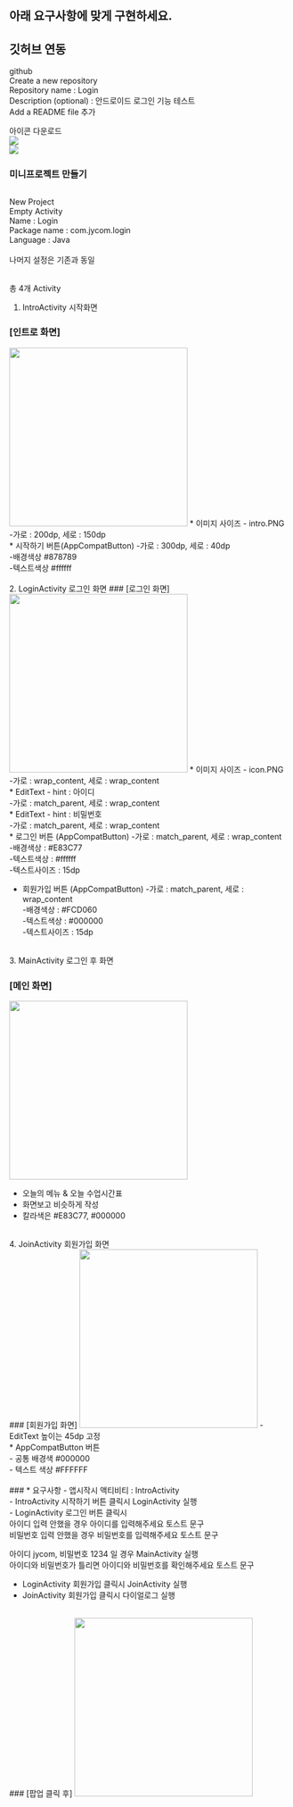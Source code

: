 
## 아래 요구사항에 맞게 구현하세요. 
## 깃허브 연동
github 
<br/>
Create a new repository
<br/>
Repository name : Login
<br/>
Description (optional) : 안드로이드 로그인 기능 테스트
<br/>
Add a README file 추가
<br/>

아이콘 다운로드<br/>
<img src="icon.PNG" />
<br/>
<img src="icon2.PNG" />

###  미니프로젝트 만들기
##

New Project
<br/>
Empty Activity<br/>
Name : Login<br/>
Package name :  com.jycom.login<br/>
Language : Java<br/>
<br/>
나머지 설정은 기존과 동일<br/>
<br/>

총 4개 Activity<br/>
1. IntroActivity 시작화면<br/>
### [인트로 화면]
<img src="intro.PNG" width="320"/>  
* 이미지 사이즈
 - intro.PNG<br/> 
 -가로 : 200dp, 세로 : 150dp<br/>
* 시작하기 버튼(AppCompatButton) 
 -가로 : 300dp, 세로 : 40dp<br/>
 -배경색상 #878789<br/>
 -텍스트색상 #ffffff<br/>
<br/>  
2. LoginActivity 로그인 화면
### [로그인 화면]
<img src="login.PNG" width="320"/>  
* 이미지 사이즈 
 - icon.PNG<br/>
 -가로 : wrap_content, 세로 : wrap_content<br/>
* EditText
  - hint : 아이디<br/> 
  -가로 : match_parent, 세로 : wrap_content<br/>
* EditText
  - hint : 비밀번호<br/>
  -가로 : match_parent, 세로 : wrap_content<br/>
* 로그인 버튼 (AppCompatButton)
  -가로 : match_parent, 세로 : wrap_content<br/>
  -배경색상 : #E83C77<br/>
  -텍스트색상 : #ffffff<br/>
  -텍스트사이즈 : 15dp<br/>

* 회원가입 버튼 (AppCompatButton)
  -가로 : match_parent, 세로 : wrap_content<br/>
  -배경색상 : #FCD060<br/>
  -텍스트색상 : #000000<br/>
  -텍스트사이즈 : 15dp<br/>
<br/>
3. MainActivity 로그인 후 화면

### [메인 화면]
<img src="main.PNG" width="320"/>  

  - 오늘의 메뉴 & 오늘 수업시간표<br/>
  - 화면보고 비슷하게 작성<br/>
  - 칼라색은 #E83C77, #000000<br/>
<br/>
4. JoinActivity 회원가입 화면

<br/>
### [회원가입 화면]
<img src="join.PNG" width="320"/>  
  - EditText 높이는 45dp 고정<br/>
  * AppCompatButton 버튼 <br/>
    - 공통 배경색 #000000<br/>
    - 텍스트 색상 #FFFFFF<br/>


<br/>
### * 요구사항
- 앱시작시 액티비티 : IntroActivity<br/>
- IntroActivity 시작하기 버튼 클릭시 LoginActivity 실행<br/>
- LoginActivity 로그인 버튼 클릭시<br/>
  아이디 입력 안했을 경우 아이디를 입력해주세요 토스트 문구<br/>
  비밀번호 입력 안했을 경우 비밀번호를 입력해주세요 토스트 문구<br/>
  
  아이디 jycom,  비밀번호 1234 일 경우 MainActivity 실행<br/>
  아이디와 비밀번호가 틀리면 아이디와 비밀번호를 확인해주세요 토스트 문구<br/>
- LoginActivity 회원가입 클릭시 JoinActivity 실행<br/>
- JoinActivity 회원가입 클릭시 다이얼로그 실행<br/>
<br/>
### [팝업 클릭 후]
<img src="popup.PNG" width="320"/>
   
  
  
